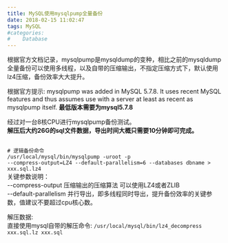 ```yaml
---
title: MySQL使用mysqlpump全量备份
date: 2018-02-15 11:02:47
tags: MySQL
#categories:
#    Database
---
```



<p>
根据官方文档记录，mysqlpump是mysqldump的变种，相比之前的mysqldump全量备份可以使用多线程，以及自带的压缩输出，不指定压缩方式下，默认使用lz4压缩，备份效率大大提升。

根据官方提示:
mysqlpump was added in MySQL 5.7.8. It uses recent MySQL features and thus assumes use with a server at least as recent as mysqlpump itself.
<b>最低版本需要为mysql5.7.8</b>

经过对一台8核CPU进行mysqlpump备份测试。<br />
<b>解压后大约26G的sql文件数据，导出时间大概只需要10分钟即可完成。</b>
<!--more-->

<code>
# 逻辑备份命令
/usr/local/mysql/bin/mysqlpump -uroot -p
--compress-output=LZ4 --default-parallelism=6 --databases dbname > xxx.sql.lz4
</code>
关键参数说明：<br />
--compress-output 压缩输出的压缩算法 可以使用LZ4或者ZLIB <br />
--default-parallelism 并行导出，即多线程同时导出，提升备份效率的关键参数，值建议不要超过cpu核心数。

解压数据: <br />
直接使用mysql自带的解压命令: <code>/usr/local/mysql/bin/lz4_decompress xxx.sql.lz xxx.sql</code>

</p>
